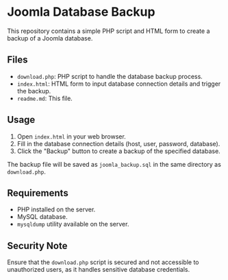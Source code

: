 # Joomla Database Backup

This repository contains a simple PHP script and HTML form to create a backup of a Joomla database.

## Files

- `download.php`: PHP script to handle the database backup process.
- `index.html`: HTML form to input database connection details and trigger the backup.
- `readme.md`: This file.

## Usage

1. Open `index.html` in your web browser.
2. Fill in the database connection details (host, user, password, database).
3. Click the "Backup" button to create a backup of the specified database.

The backup file will be saved as `joomla_backup.sql` in the same directory as `download.php`.

## Requirements

- PHP installed on the server.
- MySQL database.
- `mysqldump` utility available on the server.

## Security Note

Ensure that the `download.php` script is secured and not accessible to unauthorized users, as it handles sensitive database credentials.